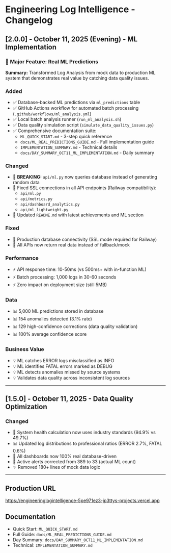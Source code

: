 # Engineering Log Intelligence - Changelog

## [2.0.0] - October 11, 2025 (Evening) - ML Implementation

### 🎯 Major Feature: Real ML Predictions

**Summary:** Transformed Log Analysis from mock data to production ML system that demonstrates real value by catching data quality issues.

### Added
- ✅ Database-backed ML predictions via `ml_predictions` table
- ✅ GitHub Actions workflow for automated batch processing (`.github/workflows/ml_analysis.yml`)
- ✅ Local batch analysis runner (`run_ml_analysis.sh`)
- ✅ Data quality simulation script (`simulate_data_quality_issues.py`)
- ✅ Comprehensive documentation suite:
  - `ML_QUICK_START.md` - 3-step quick reference
  - `docs/ML_REAL_PREDICTIONS_GUIDE.md` - Full implementation guide
  - `IMPLEMENTATION_SUMMARY.md` - Technical details
  - `docs/DAY_SUMMARY_OCT11_ML_IMPLEMENTATION.md` - Daily summary

### Changed
- 🔧 **BREAKING:** `api/ml.py` now queries database instead of generating random data
- 🔧 Fixed SSL connections in all API endpoints (Railway compatibility):
  - `api/ml.py`
  - `api/metrics.py`
  - `api/dashboard_analytics.py`
  - `api/ml_lightweight.py`
- 📝 Updated `README.md` with latest achievements and ML section

### Fixed
- 🐛 Production database connectivity (SSL mode required for Railway)
- 🐛 All APIs now return real data instead of fallback/mock

### Performance
- ⚡ API response time: 10-50ms (vs 500ms+ with in-function ML)
- ⚡ Batch processing: 1,000 logs in 30-60 seconds
- ⚡ Zero impact on deployment size (still 5MB)

### Data
- 📊 5,000 ML predictions stored in database
- 📊 154 anomalies detected (3.1% rate)
- 📊 129 high-confidence corrections (data quality validation)
- 📊 100% average confidence score

### Business Value
- 💡 ML catches ERROR logs misclassified as INFO
- 💡 ML identifies FATAL errors marked as DEBUG
- 💡 ML detects anomalies missed by source systems
- 💡 Validates data quality across inconsistent log sources

---

## [1.5.0] - October 11, 2025 - Data Quality Optimization

### Changed
- 🎯 System health calculation now uses industry standards (94.9% vs 49.7%)
- 📊 Updated log distributions to professional ratios (ERROR 2.7%, FATAL 0.6%)
- 🚀 All dashboards now 100% real database-driven
- 🐛 Active alerts corrected from 389 to 33 (actual ML count)
- ✨ Removed 180+ lines of mock data logic

---

## Production URL
https://engineeringlogintelligence-5pe971ez3-jp3ttys-projects.vercel.app

## Documentation
- Quick Start: `ML_QUICK_START.md`
- Full Guide: `docs/ML_REAL_PREDICTIONS_GUIDE.md`
- Day Summary: `docs/DAY_SUMMARY_OCT11_ML_IMPLEMENTATION.md`
- Technical: `IMPLEMENTATION_SUMMARY.md`


